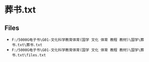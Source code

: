 # 葬书.txt

## Files

- `F:/5000G电子书\G01-文化科学教育体育(国学 文化 体育 教程 教材)\国学\葬书.txt\葬书.txt`
- `F:/5000G电子书\G01-文化科学教育体育(国学 文化 体育 教程 教材)\国学\葬书.txt\files.txt`
